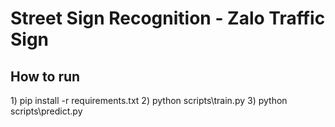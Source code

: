 # Street Sign Recognition - Zalo Traffic Sign 
## How to run 
1\) pip install -r requirements.txt 
2\) python scripts\train.py 
3\) python scripts\predict.py 

